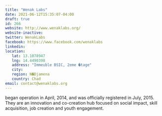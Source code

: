 ```yaml
---
title: "Wenak Labs"
date: 2021-06-12T15:35:07-04:00
draft: true
id: 266
website: http://www.wenaklabs.org/
website-inactive: 
twitter: WenakLabs
facebook: https://www.facebook.com/wenaklabs
linkedin: 
location: 
   lat: 13.1078947
   lng: 14.4490398
   address: "Immeuble BSIC, 2eme �tage"
   city: 
   region: N�Djamena
   country: Chad
email: contact@wenaklabs.org
---
```

began operation in April, 2014, and was officially registered in July, 2015. They are an innovation and co-creation hub focused on social impact, skill acquisition, job creation and youth engagement.
